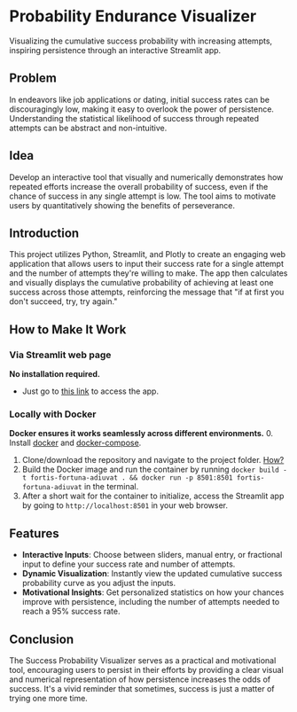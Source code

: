 # Probability Endurance Visualizer

Visualizing the cumulative success probability with increasing attempts, inspiring persistence through an interactive Streamlit app.

## Problem

In endeavors like job applications or dating, initial success rates can be discouragingly low, making it easy to overlook the power of persistence. Understanding the statistical likelihood of success through repeated attempts can be abstract and non-intuitive.

## Idea

Develop an interactive tool that visually and numerically demonstrates how repeated efforts increase the overall probability of success, even if the chance of success in any single attempt is low. The tool aims to motivate users by quantitatively showing the benefits of perseverance.

## Introduction

This project utilizes Python, Streamlit, and Plotly to create an engaging web application that allows users to input their success rate for a single attempt and the number of attempts they're willing to make. The app then calculates and visually displays the cumulative probability of achieving at least one success across those attempts, reinforcing the message that "if at first you don't succeed, try, try again."

## How to Make It Work

### Via Streamlit web page
**No installation required.**
- Just go to [this link](https://probability-endurance.streamlit.app/) to access the app.

### Locally with Docker
**Docker ensures it works seamlessly across different environments.**
0. Install [docker](https://docs.docker.com/engine/install/) and [docker-compose](https://docs.docker.com/compose/install/).
1. Clone/download the repository and navigate to the project folder. [How?](https://sites.northwestern.edu/researchcomputing/resources/downloading-from-github/)
2. Build the Docker image and run the container by running `docker build -t fortis-fortuna-adiuvat . && docker run -p 8501:8501 fortis-fortuna-adiuvat` in the terminal. 
3. After a short wait for the container to initialize, access the Streamlit app by going to `http://localhost:8501` in your web browser.

## Features

- **Interactive Inputs**: Choose between sliders, manual entry, or fractional input to define your success rate and number of attempts.
- **Dynamic Visualization**: Instantly view the updated cumulative success probability curve as you adjust the inputs.
- **Motivational Insights**: Get personalized statistics on how your chances improve with persistence, including the number of attempts needed to reach a 95% success rate.

## Conclusion

The Success Probability Visualizer serves as a practical and motivational tool, encouraging users to persist in their efforts by providing a clear visual and numerical representation of how persistence increases the odds of success. It's a vivid reminder that sometimes, success is just a matter of trying one more time.
